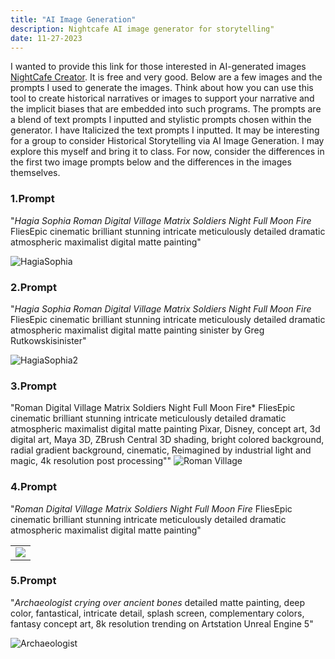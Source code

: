 ```yaml
---
title: "AI Image Generation"
description: Nightcafe AI image generator for storytelling"
date: 11-27-2023
---
```


I wanted to provide this link for those interested in AI-generated images [NightCafe Creator](https://creator.nightcafe.studio/). It is free and very good. Below are a few images and the prompts I used to generate the images. Think about how you can use this tool to create historical narratives or images to support your narrative and the implicit biases that are embedded into such programs. The prompts are a blend of text prompts I inputted and stylistic prompts chosen within the generator. I have Italicized the text prompts I inputted. It may be interesting for a group to consider Historical Storytelling via AI Image Generation. I may explore this myself and bring it to class. For now, consider the differences in the first two image prompts below and the differences in the images themselves. 

### 1.Prompt
"*Hagia Sophia Roman Digital Village Matrix Soldiers Night Full Moon Fire*
FliesEpic cinematic brilliant stunning intricate meticulously detailed dramatic atmospheric maximalist digital matte painting"

![HagiaSophia](HagiaSophia1.jpg)

### 2.Prompt
"*Hagia Sophia Roman Digital Village Matrix Soldiers Night Full Moon Fire*
FliesEpic cinematic brilliant stunning intricate meticulously detailed dramatic atmospheric maximalist digital matte painting sinister by Greg Rutkowskisinister"

![HagiaSophia2](Hagiasophia2.jpg) 

### 3.Prompt
"Roman Digital Village Matrix Soldiers Night Full Moon Fire*
FliesEpic cinematic brilliant stunning intricate meticulously detailed dramatic atmospheric maximalist digital matte painting Pixar, Disney, concept art, 3d digital art, Maya 3D, ZBrush Central 3D shading, bright colored background, radial gradient background, cinematic, Reimagined by industrial light and magic, 4k resolution post processing""
![Roman Village](RomanDigitalVillage.jpg)

### 4.Prompt
"*Roman Digital Village Matrix Soldiers Night Full Moon Fire*
FliesEpic cinematic brilliant stunning intricate meticulously detailed dramatic atmospheric maximalist digital matte painting"
<table >
	      <tbody>
		          <tr>
			            <td><img src="https://images.nightcafe.studio/jobs/bm6NhIfdGlGY93XTA1MQ/bm6NhIfdGlGY93XTA1MQ--1--jc5j6.jpg?tr=w-1600,c-at_max"> </td>
		          </tr>
	      </tbody>
</table>


### 5.Prompt
"*Archaeologist crying over ancient bones*
detailed matte painting, deep color, fantastical, intricate detail, splash screen, complementary colors, fantasy concept art, 8k resolution trending on Artstation Unreal Engine 5"

![Archaeologist](ArchaeologistCrying.jpg)


